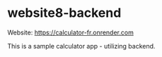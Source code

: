 # website8-backend
Website: https://calculator-fr.onrender.com

This is a sample calculator app - utilizing backend. 
